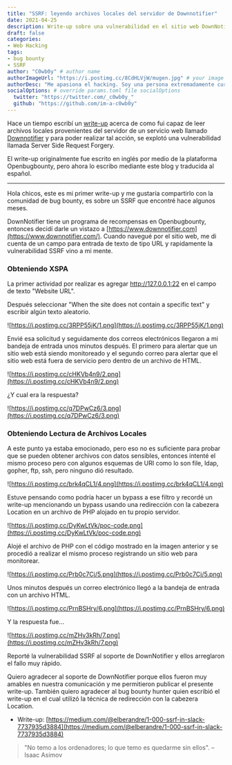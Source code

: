 ```yaml
---
title: "SSRF: leyendo archivos locales del servidor de Downnotifier"
date: 2021-04-25
description: Write-up sobre una vulnerabilidad en el sitio web DownNotifier
draft: false
categories:
- Web Hacking
tags:
- bug bounty
- SSRF
author: "C0wb0y" # author name
authorImageUrl: "https://i.postimg.cc/8CdHLVjW/mugen.jpg" # your image url. We use `authorImageUrl` first. If not set, we use `authorImage`.
authorDesc: "Me apasiona el hacking. Soy una persona extremadamente curiosa. Leer libros, ver películas y series son solo algunos de tantos hobbies que tengo." # author description
socialOptions: # override params.toml file socialOptions
  twitter: "https://twitter.com/_c0wb0y_"
  github: "https://github.com/im-a-c0wb0y"
---
```


Hace un tiempo escribí un [write-up](https://www.openbugbounty.org/blog/leonmugen/ssrf-reading-local-files-from-downnotifier-server/) acerca de como fui capaz de leer archivos locales provenientes del servidor de un servicio web llamado [Downnotifier](https://www.downnotifier.com/) y para poder realizar tal acción, se explotó una vulnerabilidad llamada Server Side Request Forgery.

El write-up originalmente fue escrito en inglés por medio de la plataforma Openbugbounty, pero ahora lo escribo mediante este blog y traducida al español.
<!--more-->
---

Hola chicos, este es mi primer write-up y me gustaría compartirlo con la comunidad de bug bounty, es sobre un SSRF que encontré hace algunos meses.

DownNotifier tiene un programa de recompensas en Openbugbounty, entonces decidí darle un vistazo a [https://www.downnotifier.com](https://www.downnotifier.com/). Cuando navegué por el sitio web, me di cuenta de un campo para entrada de texto de tipo URL y rapidamente la vulnerabilidad SSRF vino a mi mente.

### Obteniendo XSPA

La primer actividad por realizar es agregar http://127.0.0.1:22 en el campo de texto "Website URL".

Después seleccionar "When the site does not contain a specific text" y escribir algún texto aleatorio.

![https://i.postimg.cc/3RPP55jK/1.png](https://i.postimg.cc/3RPP55jK/1.png)

Envié esa solicitud y seguidamente dos correos electrónicos llegaron a mi bandeja de entrada unos minutos después. El primero para alertar que un sitio web está siendo monitoreado y el segundo correo para alertar que el sitio web está fuera de servicio pero dentro de un archivo de HTML.

![https://i.postimg.cc/cHKVb4n9/2.png](https://i.postimg.cc/cHKVb4n9/2.png)

¿Y cual era la respuesta?

![https://i.postimg.cc/q7DPwCz6/3.png](https://i.postimg.cc/q7DPwCz6/3.png)

### Obteniendo Lectura de Archivos Locales

A este punto ya estaba emocionado, pero eso no es suficiente para probar que se pueden obtener archivos con datos sensibles, entonces intenté el mismo proceso pero con algunos esquemas de URI como lo son file, ldap, gopher, ftp, ssh, pero ninguno dió resultado.

![https://i.postimg.cc/brk4qCL1/4.png](https://i.postimg.cc/brk4qCL1/4.png)

Estuve pensando como podría hacer un bypass a ese filtro y recordé un write-up mencionando un bypass usando una redirección con la cabezera Location en un archivo de PHP alojado en tu propio servidor.

![https://i.postimg.cc/DyKwLtVk/poc-code.png](https://i.postimg.cc/DyKwLtVk/poc-code.png)

Alojé el archivo de PHP con el código mostrado en la imagen anterior y se procedió a realizar el mismo proceso registrando un sitio web para monitorear.

![https://i.postimg.cc/Prb0c7Cj/5.png](https://i.postimg.cc/Prb0c7Cj/5.png)

Unos minutos después un correo electrónico llegó a la bandeja de entrada con un archivo HTML.

![https://i.postimg.cc/PrnBSHry/6.png](https://i.postimg.cc/PrnBSHry/6.png)

Y la respuesta fue...

![https://i.postimg.cc/mZHv3kRh/7.png](https://i.postimg.cc/mZHv3kRh/7.png)

Reporté la vulnerabilidad SSRF al soporte de DownNotifier y ellos arreglaron el fallo muy rápido.

Quiero agradecer al soporte de DownNotifier porque ellos fueron muy amables en nuestra comunicación y me permitieron publicar el presente write-up. También quiero agradecer al bug bounty hunter quien escribió el write-up en el cual utilizó la técnica de redirección con la cabezera Location.

- Write-up: [https://medium.com/@elberandre/1-000-ssrf-in-slack-7737935d3884](https://medium.com/@elberandre/1-000-ssrf-in-slack-7737935d3884)


> "No temo a los ordenadores; lo que temo es quedarme sin ellos". – Isaac Asimov